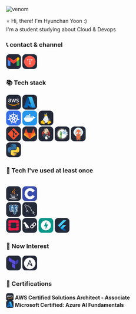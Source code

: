 <!-- ### Hi there 👋 -->

<!--
**yoonhyunchan/yoonhyunchan** is a ✨ _special_ ✨ repository because its `README.md` (this file) appears on your GitHub profile.

Here are some ideas to get you started:

- 🔭 I’m currently working on ...
- 🌱 I’m currently learning ...
- 👯 I’m looking to collaborate on ...
- 🤔 I’m looking for help with ...
- 💬 Ask me about ...
- 📫 How to reach me: ...
- 😄 Pronouns: ...
- ⚡ Fun fact: ...
-->

![venom](https://capsule-render.vercel.app/api?type=venom&height=200&text="Come%20thru"&fontSize=60&color=0:0000FF,100:3CCBF4&stroke=FFFFFF)


⭐️ Hi, there! I'm Hyunchan Yoon :)<br>
I'm a student studying about Cloud & Devops

<!-- 🌱 I’m currently learning -->
<!-- 🌱 I want to be myself who does my best. -->
### 📞 contact & channel
<p>
  <a href="mailto:chanandy5372@gmail.com"><img src="logos/gmail-auto.svg" width=40/></a>
  <a href="https://mon-roman.tistory.com/"><img src="logos/tistory-auto.svg" width=40/></a>
</p>


  
### 📚 Tech stack 
<p>
  <img src="logos/aws-auto.svg" width="40"/>
  <img src="logos/azure-auto.svg" width="40"/>
  <br>
  <img src="logos/kubernetes.svg" width="40"/>
  <img src="logos/docker.svg" width="40"/>
  <img src="logos/linux-auto.svg" width="40"/>
  <br>
  <img src="logos/git-auto.svg" width="40"/>
  <img src="logos/gitlab-auto.svg" width="40"/>
  <img src="logos/jenkins-auto.svg" width="40"/>
  <img src="logos/harbor-auto.svg" width="40"/>
  <img src="logos/argocd-auto.svg" width="40"/>
  <br>
  <img src="logos/python-auto.svg" width="40"/>
</p>

### 📘 Tech I've used at least once 
<p>
  <br>
  <img src="logos/java-auto.svg" width="40"/>
  <img src="logos/c.svg" width="40"/>
  <br>
  <img src="logos/postgresql-auto.svg" width="40"/>
  <img src="logos/mysql-auto.svg" width="40"/>
  <br>
  <img src="logos/openstack-auto.svg" width="40"/>
  <img src="logos/langchain-auto.svg" width="40"/>
  <img src="logos/fastapi.svg" width="40"/>
  <img src="logos/flutter-auto.svg" width="40"/>
</p>

### 🎸 Now Interest 
<p>
  <img src="logos/terraform-auto.svg" width="40"/>
  <img src="logos/ansible-auto.svg" width="40"/>
</p>

### 🏅 Certifications
<div>
<img src="logos/aws-auto.svg" width="20" style="vertical-align:bottom;"/>
<b>AWS Certified Solutions Architect - Associate</b>
</div>
<div>
<img src="logos/azure-auto.svg" width="20" style="vertical-align:bottom;"/>
<b>Microsoft Certified: Azure AI Fundamentals</b>
</div>



